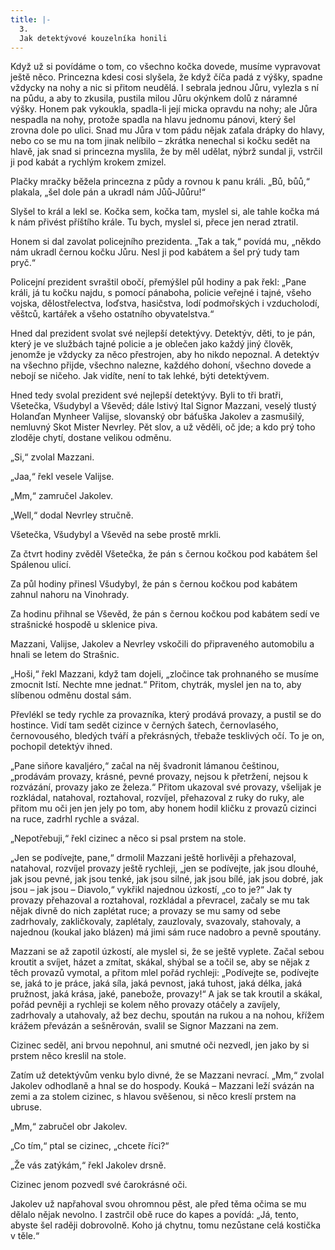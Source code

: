```yaml
---
title: |-
  3.
  Jak detektývové kouzelníka honili
---
```


Když už si povídáme o tom, co všechno kočka dovede, musíme vypravovat ještě něco. Princezna kdesi cosi slyšela, že když číča padá z výšky, spadne vždycky na nohy a nic si přitom neudělá. I sebrala jednou Jůru, vylezla s ní na půdu, a aby to zkusila, pustila milou Jůru okýnkem dolů z náramné výšky. Honem pak vykoukla, spadla-li její micka opravdu na nohy; ale Jůra nespadla na nohy, protože spadla na hlavu jednomu pánovi, který šel zrovna dole po ulici. Snad mu Jůra v tom pádu nějak zaťala drápky do hlavy, nebo co se mu na tom jinak nelíbilo – zkrátka nenechal si kočku sedět na hlavě, jak snad si princezna myslila, že by měl udělat, nýbrž sundal ji, vstrčil ji pod kabát a rychlým krokem zmizel.

  

Plačky mračky běžela princezna z půdy a rovnou k panu králi. „Bů, bůů,“ plakala, „šel dole pán a ukradl nám Jůů-Jůůru!“

Slyšel to král a lekl se. Kočka sem, kočka tam, myslel si, ale tahle kočka má k nám přivést příštího krále. Tu bych, myslel si, přece jen nerad ztratil.

Honem si dal zavolat policejního prezidenta. „Tak a tak,“ povídá mu, „někdo nám ukradl černou kočku Jůru. Nesl ji pod kabátem a šel prý tudy tam pryč.“

Policejní prezident svraštil obočí, přemýšlel půl hodiny a pak řekl: „Pane králi, já tu kočku najdu, s pomocí pánaboha, policie veřejné i tajné, všeho vojska, dělostřelectva, loďstva, hasičstva, lodí podmořských i vzducholodí, věštců, kartářek a všeho ostatního obyvatelstva.“

Hned dal prezident svolat své nejlepší detektývy. Detektýv, děti, to je pán, který je ve službách tajné policie a je oblečen jako každý jiný člověk, jenomže je vždycky za něco přestrojen, aby ho nikdo nepoznal. A detektýv na všechno přijde, všechno nalezne, každého dohoní, všechno dovede a nebojí se ničeho. Jak vidíte, není to tak lehké, býti detektývem.

Hned tedy svolal prezident své nejlepší detektývy. Byli to tři bratři, Všetečka, Všudybyl a Vševěd; dále lstivý Ital Signor Mazzani, veselý tlustý Holanďan Mynheer Valijse, slovanský obr báťuška Jakolev a zasmušilý, nemluvný Skot Mister Nevrley. Pět slov, a už věděli, oč jde; a kdo prý toho zloděje chytí, dostane velikou odměnu.

„Si,“ zvolal Mazzani.

„Jaa,“ řekl vesele Valijse.

„Mm,“ zamručel Jakolev.

„Well,“ dodal Nevrley stručně.

Všetečka, Všudybyl a Vševěd na sebe prostě mrkli.

Za čtvrt hodiny zvěděl Všetečka, že pán s černou kočkou pod kabátem šel Spálenou ulicí.

Za půl hodiny přinesl Všudybyl, že pán s černou kočkou pod kabátem zahnul nahoru na Vinohrady.

Za hodinu přihnal se Vševěd, že pán s černou kočkou pod kabátem sedí ve strašnické hospodě u sklenice piva.

Mazzani, Valijse, Jakolev a Nevrley vskočili do připraveného automobilu a hnali se letem do Strašnic.

„Hoši,“ řekl Mazzani, když tam dojeli, „zločince tak prohnaného se musíme zmocnit lstí. Nechte mne jednat.“ Přitom, chytrák, myslel jen na to, aby slíbenou odměnu dostal sám.

Převlékl se tedy rychle za provazníka, který prodává provazy, a pustil se do hostince. Vidí tam sedět cizince v černých šatech, černovlasého, černovousého, bledých tváří a překrásných, třebaže tesklivých očí. To je on, pochopil detektýv ihned.

„Pane siňore kavaljéro,“ začal na něj švadronit lámanou češtinou, „prodávám provazy, krásné, pevné provazy, nejsou k přetržení, nejsou k rozvázání, provazy jako ze železa.“ Přitom ukazoval své provazy, všelijak je rozkládal, natahoval, roztahoval, rozvíjel, přehazoval z ruky do ruky, ale přitom mu oči jen jen jely po tom, aby honem hodil kličku z provazů cizinci na ruce, zadrhl rychle a svázal.

„Nepotřebuji,“ řekl cizinec a něco si psal prstem na stole.

„Jen se podívejte, pane,“ drmolil Mazzani ještě horlivěji a přehazoval, natahoval, rozvíjel provazy ještě rychleji, „jen se podívejte, jak jsou dlouhé, jak jsou pevné, jak jsou tenké, jak jsou silné, jak jsou bílé, jak jsou dobré, jak jsou – jak jsou – Diavolo,“ vykřikl najednou úzkostí, „co to je?“ Jak ty provazy přehazoval a roztahoval, rozkládal a převracel, začaly se mu tak nějak divně do nich zaplétat ruce; a provazy se mu samy od sebe zadrhovaly, zakličkovaly, zaplétaly, zauzlovaly, svazovaly, stahovaly, a najednou (koukal jako blázen) má jimi sám ruce nadobro a pevně spoutány.

Mazzani se až zapotil úzkostí, ale myslel si, že se ještě vyplete. Začal sebou kroutit a svíjet, házet a zmítat, skákal, shýbal se a točil se, aby se nějak z těch provazů vymotal, a přitom mlel pořád rychleji: „Podívejte se, podívejte se, jaká to je práce, jaká síla, jaká pevnost, jaká tuhost, jaká délka, jaká pružnost, jaká krása, jaké, panebože, provazy!“ A jak se tak kroutil a skákal, pořád pevněji a rychleji se kolem něho provazy otáčely a zavíjely, zadrhovaly a utahovaly, až bez dechu, spoután na rukou a na nohou, křížem krážem převázán a sešněrován, svalil se Signor Mazzani na zem.

Cizinec seděl, ani brvou nepohnul, ani smutné oči nezvedl, jen jako by si prstem něco kreslil na stole.

Zatím už detektývům venku bylo divné, že se Mazzani nevrací. „Mm,“ zvolal Jakolev odhodlaně a hnal se do hospody. Kouká – Mazzani leží svázán na zemi a za stolem cizinec, s hlavou svěšenou, si něco kreslí prstem na ubruse.

„Mm,“ zabručel obr Jakolev.

„Co tím,“ ptal se cizinec, „chcete říci?“

„Že vás zatýkám,“ řekl Jakolev drsně.

Cizinec jenom pozvedl své čarokrásné oči.

Jakolev už napřahoval svou ohromnou pěst, ale před těma očima se mu dělalo nějak nevolno. I zastrčil obě ruce do kapes a povídá: „Já, tento, abyste šel raději dobrovolně. Koho já chytnu, tomu nezůstane celá kostička v těle.“
